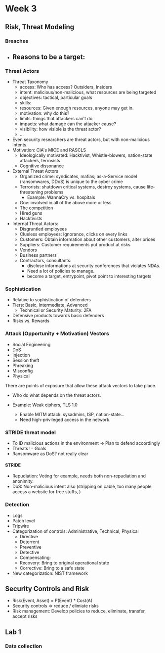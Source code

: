 # Week 3

## Risk, Threat Modeling

### Breaches

- Reasons to be a target:
    - 

### Threat Actors

- Threat Taxonomy
    - access: Who has access? Outsiders, Insiders
    - intent: malicious/non-malicious, what resources are being targeted
    - objectives: tactical, particular goals
    - skills:
    - resources: Given enough resources, anyone may get in.
    - motivation: why do this?
    - limits: things that attackers can't do
    - impacts: what damage can the attacker cause?
    - visibility: how visible is the threat actor?
    - ...
- Even security researchers are threat actors, but with non-malicious intents.
- Motivation: CIA's MICE and RASCLS
    - Ideologically motivated: Hacktivist, Whistle-blowers, nation-state attackers, terrosists
    - Cognitive dissonance
- External Threat Actors
    - Organized crime: syndicates, mafias; as-a-Service model (ransomwares, DDoS) is unique to the cyber crime
    - Terrorists: shutdown critical systems, destroy systems, cause life-threatening problems
        - Example: WannaCry vs. hospitals
    - Gov: involved in all of the above more or less.
    - The competition
    - Hired guns
    - Hacktivists
- Internal Threat Actors:
    - Disgruntled employees
    - Clueless employees: Ignorance, clicks on every links
    - Customers: Obtain information about other customers, alter prices
    - Suppliers: Customer requirements put product at risks
    - Vendors
    - Business partners
    - Contractors, consultants:
        - disclose informations at security conferences that violates NDAs.
        - Need a lot of policies to manage.
        - become a target, entrypoint, pivot point to interesting targets

### Sophistication

- Relative to sophistication of defenders
- Tiers: Basic, Intermediate, Advanced
    - Technical or Security Maturity: 2FA
- Defensive products towards basic defenders
- Risks vs. Rewards

### Attack (Opportunity + Motivation) Vectors

- Social Engineering
- DoS
- Injection
- Session theft
- Phreaking
- Misconfig
- Physical

There are points of exposure that allow these attack vectors to take place.

- Who do what depends on the threat actors.

- Example: Weak ciphers, TLS 1.0
    - Enable MITM attack: sysadmins, ISP, nation-state...
    - Need high-privileged access in the network.

### STRIDE threat model

- To ID malicious actions in the environment => Plan to defend accordingly
- Threats != Goals
- Ransomware as DoS? not really clear

#### STRIDE

- Repudiation: Voting for example, needs both non-repudiation and anonimity.
- DoS: Non-malicious intent also (stripping on cable, too many people access a website for free stuffs, )

### Detection

- Logs
- Patch level
- Tripwire
- Categorization of controls: Administrative, Technical, Physical
    - Directive
    - Deterrent
    - Preventive
    - Detective
    - Compensating:
    - Recovery: Bring to original operational state
    - Corrective: Bring to a safe state
- New categorization: NIST framework

## Security Controls and Risk

- Risk(Event, Asset) = P(Event) * Cost(A)
- Security controls => reduce / elimiate risks
- Risk management: Develop policies to reduce, eliminate, transfer, accept risks

## Lab 1

### Data collection